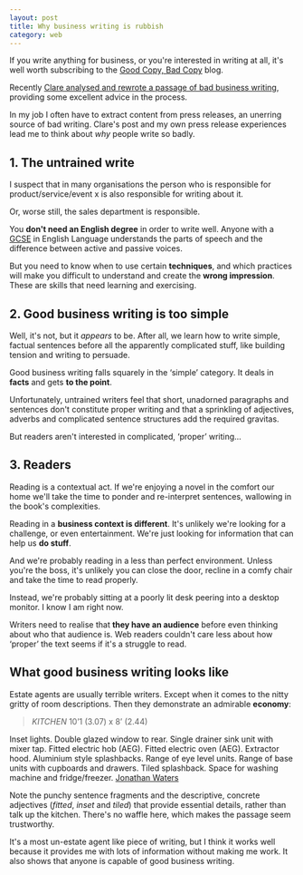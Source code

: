 ```yaml
---
layout: post
title: Why business writing is rubbish
category: web
---
```


If you write anything for business, or you're interested in writing at all, it's well worth subscribing to the [Good Copy, Bad Copy](http://www.dorisandbertie.com/goodcopybadcopy/) blog.

Recently [Clare analysed and rewrote a passage of bad business writing](http://www.dorisandbertie.com/goodcopybadcopy/2011/06/14/business-writers-heres-why-you-really-need-to-master-the-parts-of-speech/), providing some excellent advice in the process.

In my job I often have to extract content from press releases, an unerring source of bad writing. Clare's post and my own press release experiences lead me to think about _why_ people write so badly.

## 1. The untrained write

I suspect that in many organisations the person who is responsible for product/service/event x is also responsible for writing about it.

Or, worse still, the sales department is responsible.

You **don't need an English degree** in order to write well. Anyone with a [GCSE](http://en.wikipedia.org/wiki/General_Certificate_of_Secondary_Education) in English Language understands the parts of speech and the difference between active and passive voices.

But you need to know when to use certain **techniques**, and which practices will make you difficult to understand and create the **wrong impression**. These are skills that need learning and exercising.


## 2. Good business writing is too simple


Well, it's not, but it _appears_ to be. After all, we learn how to write simple, factual sentences before all the apparently complicated stuff, like building tension and writing to persuade.

Good business writing falls squarely in the ‘simple’ category. It deals in **facts** and gets **to the point**.

Unfortunately, untrained writers feel that short, unadorned paragraphs and sentences don't constitute proper writing and that a sprinkling of adjectives, adverbs and complicated sentence structures add the required gravitas.

But readers aren't interested in complicated, ‘proper’ writing…


## 3. Readers


Reading is a contextual act. If we're enjoying a novel in the comfort our home we'll take the time to ponder and re-interpret sentences, wallowing in the book's complexities.

Reading in a **business context is different**. It's unlikely we're looking for a challenge, or even  entertainment. We're just looking for information that can help us **do stuff**.

And we're probably reading in a less than perfect environment. Unless you're the boss, it's unlikely you can close the door, recline in a comfy chair and take the time to read properly.

Instead, we're probably sitting at a poorly lit desk peering into a desktop monitor. I know I am right now.

Writers need to realise that **they have an audience** before even thinking about who that audience is. Web readers couldn't care less about how ‘proper’ the text seems if it's a struggle to read.


## What good business writing looks like


Estate agents are usually terrible writers. Except when it comes to the nitty gritty of room descriptions. Then they demonstrate an admirable **economy**:

> _KITCHEN_
> 10’1 (3.07) x 8’ (2.44)

Inset lights.  Double glazed window to rear.  Single drainer sink unit with mixer tap.  Fitted electric hob (AEG).  Fitted electric oven (AEG). Extractor hood.  Aluminium style splashbacks. Range of eye level units.  Range of base units with cupboards and drawers.  Tiled splashback.  Space for washing machine and fridge/freezer. [Jonathan Waters](http://www.jonathanwaters.co.uk/ipswich/pages/property/viewproperty.cfm?id=2473)


Note the punchy sentence fragments and the descriptive, concrete adjectives (_fitted_, _inset_ and _tiled_) that provide essential details, rather than talk up the kitchen. There's no waffle here, which makes the passage seem trustworthy.

It's a most un-estate agent like piece of writing, but I think it works well because it provides me with lots of information without making me work. It also shows that anyone is capable of good business writing.
